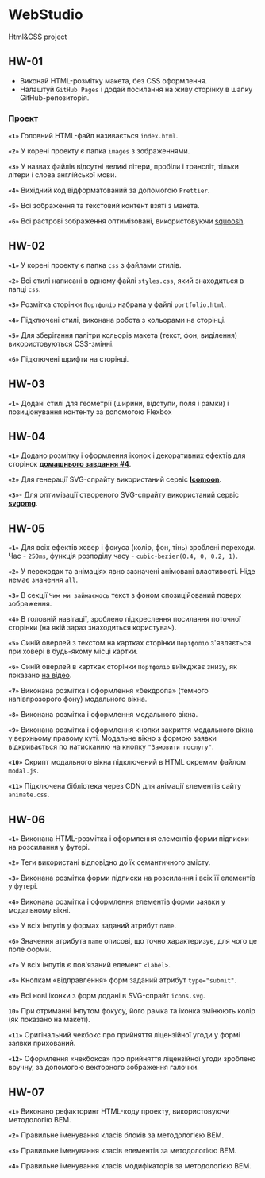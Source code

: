 # WebStudio

Html&CSS project

## HW-01

- Виконай HTML-розмітку макета, без CSS оформлення.
- Налаштуй `GitHub Pages` і додай посилання на живу сторінку в шапку GitHub-репозиторія.

### Проект

**`«1»`** Головний HTML-файл називається `index.html`.

**`«2»`** У корені проекту є папка `images` з зображеннями.

**`«3»`** У назвах файлів відсутні великі літери, пробіли і трансліт, тільки літери і слова
англійської мови.

**`«4»`** Вихідний код відформатований за допомогою `Prettier`.

**`«5»`** Всі зображення та текстовий контент взяті з макета.

**`«6»`** Всі растрові зображення оптимізовані, використовуючи [squoosh](https://squoosh.app/).

## HW-02

**`«1»`** У корені проекту є папка `css` з файлами стилів.

**`«2»`** Всі стилі написані в одному файлі `styles.css`, який знаходиться в папці `css`.

**`«3»`** Розмітка сторінки `Портфоліо` набрана у файлі `portfolio.html`.

**`«4»`** Підключені стилі, виконана робота з кольорами на сторінці.

**`«5»`** Для зберігання палітри кольорів макета (текст, фон, виділення) використовуються
CSS-змінні.

**`«6»`** Підключені шрифти на сторінці.

## HW-03

**`«1»`** Додані стилі для геометрії (ширини, відступи, поля і рамки) і позиціонування контенту за
допомогою Flexbox

## HW-04

**`«1»`** Додано розмітку і оформлення іконок і декоративних ефектів для сторінок
[**домашнього завдання #4**](<https://www.figma.com/file/oTYBECAN79dXy19hzWObO4/Web-Studio-(Version-2.1)?node-id=1%3A293>).

**`«2»`** Для генерації SVG-спрайту використаний сервіс [**Icomoon**](https://icomoon.io/).

**`«3»`**- Для оптимізації створеного SVG-спрайту використаний сервіс
[**svgomg**](https://jakearchibald.github.io/svgomg/).

## HW-05

**`«1»`** Для всіх ефектів ховер і фокуса (колір, фон, тінь) зроблені переходи. Час - `250ms`,
функція розподілу часу - `cubic-bezier(0.4, 0, 0.2, 1)`.

**`«2»`** У переходах та анімаціях явно зазначені анімовані властивості. Ніде немає значення `all`.

**`«3»`** В секції `Чим ми займаємось` текст з фоном спозиційований поверх зображення.

**`«4»`** В головній навігації, зроблено підкреслення посилання поточної сторінки (на якій зараз
знаходиться користувач).

**`«5»`** Синій оверлей з текстом на картках сторінки `Портфоліо` з'являється при ховері в
будь-якому місці картки.

**`«6»`** Синій оверлей в картках сторінки `Портфоліо` виїжджає знизу, як показано
[на відео](./preview.gif).

**`«7»`** Виконана розмітка і оформлення «бекдропа» (темного напівпрозорого фону) модального вікна.

**`«8»`** Виконана розмітка і оформлення модального вікна.

**`«9»`** Виконана розмітка і оформлення кнопки закриття модального вікна у верхньому правому куті.
Модальне вікно з формою заявки відкривається по натисканню на кнопку `"Замовити послугу"`.

**`«10»`** Скрипт модального вікна підключений в HTML окремим файлом `modal.js`.

**`«11»`** Підключена бібліотека через CDN для анімації єлементів сайту `animate.css`.

## HW-06

**`«1»`** Виконана HTML-розмітка і оформлення елементів форми підписки на розсилання у футері.

**`«2»`** Теги використані відповідно до їх семантичного змісту.

**`«3»`** Виконана розмітка форми підписки на розсилання і всіх її елементів у футері.

**`«4»`** Виконана розмітка і оформлення елементів форми заявки у модальному вікні.

**`«5»`** У всіх інпутів у формах заданий атрибут `name`.

**`«6»`** Значення атрибута `name` описові, що точно характеризує, для чого це поле форми.

**`«7»`** У всіх інпутів є пов'язаний елемент `<label>`.

**`«8»`** Кнопкам «відправлення» форм заданий атрибут `type="submit"`.

**`«9»`** Всі нові іконки з форм додані в SVG-спрайт `icons.svg`.

**`10»`** При отриманні інпутом фокусу, його рамка та іконка змінюють колір (як показано на макеті).

**`«11»`** Оригінальний чекбокс про прийняття ліцензійної угоди у формі заявки прихований.

**`«12»`** Оформлення «чекбокса» про прийняття ліцензійної угоди зроблено вручну, за допомогою
векторного зображення галочки.

## HW-07

**`«1»`** Виконано рефакторинг HTML-коду проекту, використовуючи методологію BEM.

**`«2»`** Правильне іменування класів блоків за методологією BEM.

**`«3»`** Правильне іменування класів елементів за методологією BEM.

**`«4»`** Правильне іменування класів модифікаторів за методологією BEM.
